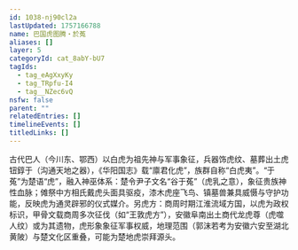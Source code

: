 ```yaml
---
id: 1038-nj90cl2a
lastUpdated: 1757166788
name: 巴国虎图腾・於菟
aliases: []
layer: 5
categoryId: cat_8abY-bU7
tagIds:
  - tag_eAgXxyKy
  - tag_TRpfu-I4
  - tag__NZec6vQ
nsfw: false
parent: ""
relatedEntries: []
timelineEvents: []
titledLinks: []
---
```


古代巴人（今川东、鄂西）以白虎为祖先神与军事象征，兵器饰虎纹、墓葬出土虎钮錞于（沟通天地之器），《华阳国志》载“廪君化虎”，族群自称“白虎夷”。“于菟”为楚语“虎”，融入神巫体系：楚令尹子文名“谷于菟”（虎乳之意），象征贵族神性血脉；傩祭中方相氏戴虎头面具驱疫，漆木虎座飞鸟、镇墓兽兼具威慑与守护功能，反映虎为通灵辟邪的仪式媒介。另虎方：商周时期江淮流域方国，以虎为政权标识，甲骨文载商周多次征伐（如“王敦虎方”），安徽阜南出土商代龙虎尊（虎噬人纹）或为其遗物，虎形象象征军事权威，地理范围（郭沫若考为安徽六安至湖北黄陂）与楚文化区重叠，可能为楚地虎崇拜源头。